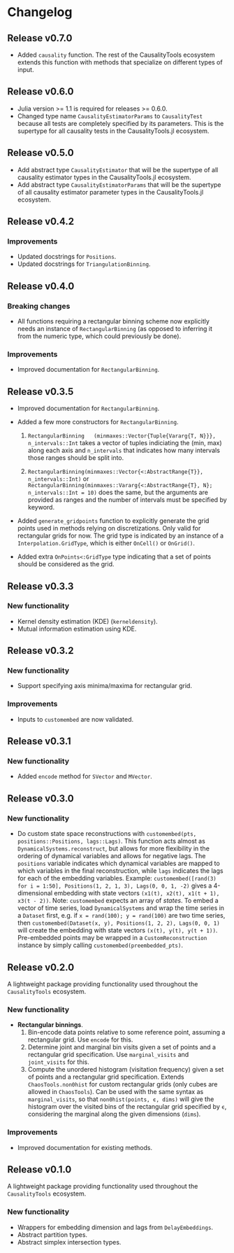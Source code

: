 # Changelog

## Release v0.7.0

- Added `causality` function. The rest of the CausalityTools ecosystem extends this function
    with methods that specialize on different types of input.  

## Release v0.6.0

- Julia version >= 1.1 is required for releases >= 0.6.0.
- Changed type name `CausalityEstimatorParams` to `CausalityTest` because all tests are
completely specified by its parameters. This is the supertype for all causality tests in the CausalityTools.jl ecosystem.

## Release v0.5.0

- Add abstract type `CausalityEstimator` that will be the supertype of all causality estimator types in the CausalityTools.jl ecosystem.
- Add abstract type `CausalityEstimatorParams` that will be the supertype of all causality estimator parameter types in the CausalityTools.jl ecosystem.


## Release v0.4.2

### Improvements

- Updated docstrings for `Positions`.
- Updated docstrings for `TriangulationBinning`.


## Release v0.4.0

### Breaking changes

- All functions requiring a rectangular binning scheme now explicitly needs an instance of `RectangularBinning` (as opposed to inferring it from the numeric type, which could previously be done).

### Improvements

- Improved documentation for `RectangularBinning`.

## Release v0.3.5

- Improved documentation for `RectangularBinning`.

- Added a few more constructors for `RectangularBinning`.

    1. `RectangularBinning   (minmaxes::Vector{Tuple{Vararg{T, N}}}, n_intervals::Int` takes a vector of tuples indiciating the (min, max) along each axis and `n_intervals` that indicates how many intervals those ranges should be split into. 

    2. `RectangularBinning(minmaxes::Vector{<:AbstractRange{T}}, n_intervals::Int)` or `RectangularBinning(minmaxes::Vararg{<:AbstractRange{T}, N}; n_intervals::Int = 10)` does the same, but the arguments are provided as ranges and the number of intervals must be specified by keyword.

- Added `generate_gridpoints` function to explicitly generate the grid points used in methods relying on discretizations. Only valid for rectangular grids for now. The grid type is indicated by an instance of a `Interpolation.GridType`, which is either `OnCell()` or `OnGrid()`.

- Added extra `OnPoints<:GridType` type indicating that a set of points should be considered as the grid.

## Release v0.3.3

### New functionality

- Kernel density estimation (KDE) (`kerneldensity`).
- Mutual information estimation using KDE.

## Release v0.3.2

### New functionality 

- Support specifying axis minima/maxima for rectangular grid.

### Improvements

- Inputs to `customembed` are now validated.


## Release v0.3.1

### New functionality 

- Added `encode` method for `SVector` and `MVector`. 

## Release v0.3.0

### New functionality

- Do custom state space reconstructions with `customembed(pts, positions::Positions, lags::Lags)`. This function acts almost as `DynamicalSystems.reconstruct`, but allows for more flexibility in the ordering of dynamical variables and allows for negative lags. The `positions` variable indicates which dynamical variables are mapped to which variables in the final reconstruction, while `lags` indicates the lags for each of the embedding variables. Example: `customembed([rand(3) for i = 1:50], Positions(1, 2, 1, 3), Lags(0, 0, 1, -2)` gives a 4-dimensional embedding with state vectors `(x1(t), x2(t), x1(t + 1), x3(t - 2))`. Note: `customembed` expects an array of *states*. To embed a vector of time series, load `DynamicalSystems` and wrap the time series in a `Dataset` first, e.g. if `x = rand(100); y = rand(100)` are two time series, then `customembed(Dataset(x, y), Positions(1, 2, 2), Lags(0, 0, 1)` will create the embedding with state vectors `(x(t), y(t), y(t + 1))`. Pre-embedded points may be wrapped in a `CustomReconstruction` instance by simply calling `customembed(preembedded_pts)`.

## Release v0.2.0

A lightweight package providing functionality used throughout the `CausalityTools` ecosystem. 

### New functionality
- **Rectangular binnings**. 
    1. Bin-encode data points relative to some reference point, assuming a rectangular grid. Use `encode` for this.
    2. Determine joint and marginal bin visits given a set of points and a rectangular grid specification. Use `marginal_visits` and `joint_visits` for this.
    3. Compute the unordered histogram (visitation frequency) given a set of points and a rectangular grid specification. Extends `ChaosTools.non0hist` for custom rectangular grids (only cubes are allowed in `ChaosTools`). Can be used with the same  syntax as `marginal_visits`, 
    so that `non0hist(points, ϵ, dims)` will give the histogram over the visited bins of the rectangular grid specified by `ϵ`, considering the marginal
    along the given dimensions (`dims`).  

### Improvements

- Improved documentation for existing methods.

## Release v0.1.0

A lightweight package providing functionality used throughout the `CausalityTools` ecosystem.

### New functionality

- Wrappers for embedding dimension and lags from `DelayEmbeddings`.
- Abstract partition types.
- Abstract simplex intersection types.
